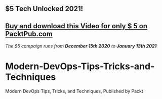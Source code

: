 ## $5 Tech Unlocked 2021!
[Buy and download this Video for only $ 5 on PacktPub.com](https://www.packtpub.com/)
-----
*The $5 campaign     runs from __December 15th 2020__ to __January 13th 2021__*

# Modern-DevOps-Tips-Tricks-and-Techniques
Modern DevOps Tips, Tricks, and Techniques, Published by Packt
